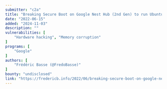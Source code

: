 ```yaml
---
submitter: "c2a"
title: "Breaking Secure Boot on Google Nest Hub (2nd Gen) to run Ubuntu"
date: "2022-06-15"
added: "2024-11-03"
description: ""
vulnerabilities: [
    "Hardware hacking", "Memory corruption"
]
programs: [
    "Google"
]
authors: [
    "Frédéric Basse (@FredoBasse)"
]
bounty: "undisclosed"
link: "https://fredericb.info/2022/06/breaking-secure-boot-on-google-nest-hub-2nd-gen-to-run-ubuntu.html"
---
```





